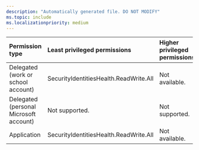 ```yaml
---
description: "Automatically generated file. DO NOT MODIFY"
ms.topic: include
ms.localizationpriority: medium
---
```


|Permission type|Least privileged permissions|Higher privileged permissions|
|:---|:---|:---|
|Delegated (work or school account)|SecurityIdentitiesHealth.ReadWrite.All|Not available.|
|Delegated (personal Microsoft account)|Not supported.|Not supported.|
|Application|SecurityIdentitiesHealth.ReadWrite.All|Not available.|